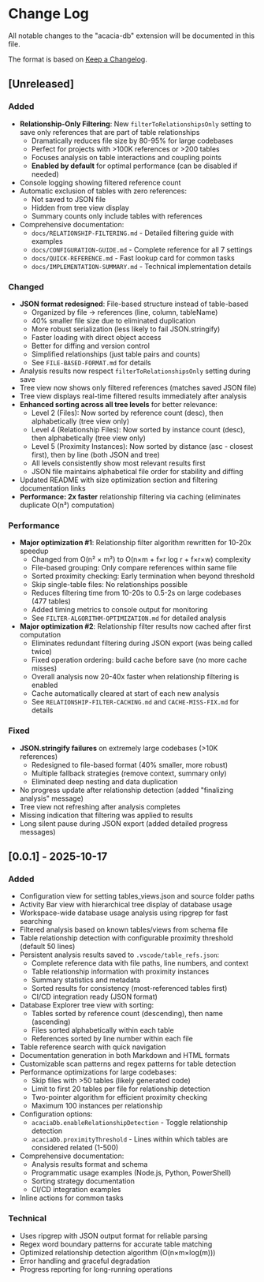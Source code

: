 # Change Log

All notable changes to the "acacia-db" extension will be documented in this file.

The format is based on [Keep a Changelog](https://keepachangelog.com/en/1.0.0/).

## [Unreleased]

### Added
- **Relationship-Only Filtering**: New `filterToRelationshipsOnly` setting to save only references that are part of table relationships
  - Dramatically reduces file size by 80-95% for large codebases
  - Perfect for projects with >100K references or >200 tables
  - Focuses analysis on table interactions and coupling points
  - **Enabled by default** for optimal performance (can be disabled if needed)
- Console logging showing filtered reference count
- Automatic exclusion of tables with zero references:
  - Not saved to JSON file
  - Hidden from tree view display
  - Summary counts only include tables with references
- Comprehensive documentation:
  - `docs/RELATIONSHIP-FILTERING.md` - Detailed filtering guide with examples
  - `docs/CONFIGURATION-GUIDE.md` - Complete reference for all 7 settings
  - `docs/QUICK-REFERENCE.md` - Fast lookup card for common tasks
  - `docs/IMPLEMENTATION-SUMMARY.md` - Technical implementation details

### Changed
- **JSON format redesigned**: File-based structure instead of table-based
  - Organized by file → references (line, column, tableName)
  - 40% smaller file size due to eliminated duplication
  - More robust serialization (less likely to fail JSON.stringify)
  - Faster loading with direct object access
  - Better for diffing and version control
  - Simplified relationships (just table pairs and counts)
  - See `FILE-BASED-FORMAT.md` for details
- Analysis results now respect `filterToRelationshipsOnly` setting during save
- Tree view now shows only filtered references (matches saved JSON file)
- Tree view displays real-time filtered results immediately after analysis
- **Enhanced sorting across all tree levels** for better relevance:
  - Level 2 (Files): Now sorted by reference count (desc), then alphabetically (tree view only)
  - Level 4 (Relationship Files): Now sorted by instance count (desc), then alphabetically (tree view only)
  - Level 5 (Proximity Instances): Now sorted by distance (asc - closest first), then by line (both JSON and tree)
  - All levels consistently show most relevant results first
  - JSON file maintains alphabetical file order for stability and diffing
- Updated README with size optimization section and filtering documentation links
- **Performance: 2x faster** relationship filtering via caching (eliminates duplicate O(n³) computation)

### Performance
- **Major optimization #1**: Relationship filter algorithm rewritten for 10-20x speedup
  - Changed from O(n² × m²) to O(n×m + f×r log r + f×r×w) complexity
  - File-based grouping: Only compare references within same file
  - Sorted proximity checking: Early termination when beyond threshold
  - Skip single-table files: No relationships possible
  - Reduces filtering time from 10-20s to 0.5-2s on large codebases (477 tables)
  - Added timing metrics to console output for monitoring
  - See `FILTER-ALGORITHM-OPTIMIZATION.md` for detailed analysis
- **Major optimization #2**: Relationship filter results now cached after first computation
  - Eliminates redundant filtering during JSON export (was being called twice)
  - Fixed operation ordering: build cache before save (no more cache misses)
  - Overall analysis now 20-40x faster when relationship filtering is enabled
  - Cache automatically cleared at start of each new analysis
  - See `RELATIONSHIP-FILTER-CACHING.md` and `CACHE-MISS-FIX.md` for details

### Fixed
- **JSON.stringify failures** on extremely large codebases (>10K references)
  - Redesigned to file-based format (40% smaller, more robust)
  - Multiple fallback strategies (remove context, summary only)
  - Eliminated deep nesting and data duplication
- No progress update after relationship detection (added "finalizing analysis" message)
- Tree view not refreshing after analysis completes
- Missing indication that filtering was applied to results
- Long silent pause during JSON export (added detailed progress messages)

## [0.0.1] - 2025-10-17

### Added
- Configuration view for setting tables_views.json and source folder paths
- Activity Bar view with hierarchical tree display of database usage
- Workspace-wide database usage analysis using ripgrep for fast searching
- Filtered analysis based on known tables/views from schema file
- Table relationship detection with configurable proximity threshold (default 50 lines)
- Persistent analysis results saved to `.vscode/table_refs.json`:
  - Complete reference data with file paths, line numbers, and context
  - Table relationship information with proximity instances
  - Summary statistics and metadata
  - Sorted results for consistency (most-referenced tables first)
  - CI/CD integration ready (JSON format)
- Database Explorer tree view with sorting:
  - Tables sorted by reference count (descending), then name (ascending)
  - Files sorted alphabetically within each table
  - References sorted by line number within each file
- Table reference search with quick navigation
- Documentation generation in both Markdown and HTML formats
- Customizable scan patterns and regex patterns for table detection
- Performance optimizations for large codebases:
  - Skip files with >50 tables (likely generated code)
  - Limit to first 20 tables per file for relationship detection
  - Two-pointer algorithm for efficient proximity checking
  - Maximum 100 instances per relationship
- Configuration options:
  - `acaciaDb.enableRelationshipDetection` - Toggle relationship detection
  - `acaciaDb.proximityThreshold` - Lines within which tables are considered related (1-500)
- Comprehensive documentation:
  - Analysis results format and schema
  - Programmatic usage examples (Node.js, Python, PowerShell)
  - Sorting strategy documentation
  - CI/CD integration examples
- Inline actions for common tasks

### Technical
- Uses ripgrep with JSON output format for reliable parsing
- Regex word boundary patterns for accurate table matching
- Optimized relationship detection algorithm (O(n×m×log(m)))
- Error handling and graceful degradation
- Progress reporting for long-running operations
